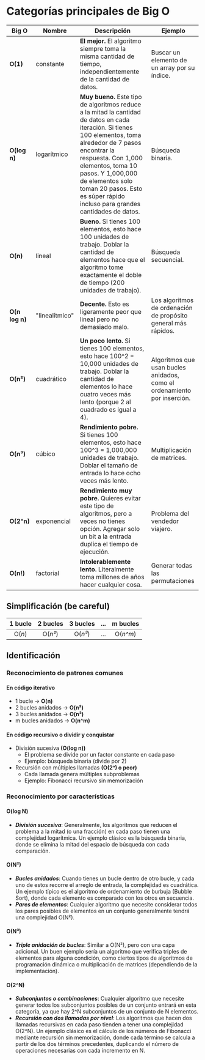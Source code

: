 # Categorías principales de Big O

Big O|Nombre|Descripción|Ejemplo
-|-|-|-
**O(1)** | constante | **El mejor.** El algoritmo siempre toma la misma cantidad de tiempo, independientemente de la cantidad de datos. |Buscar un elemento de un array por su índice.
**O(log n)** | logarítmico | **Muy bueno.** Este tipo de algoritmos reduce a la mitad la cantidad de datos en cada iteración. Si tienes 100 elementos, toma alrededor de 7 pasos encontrar la respuesta. Con 1,000 elementos, toma 10 pasos. Y 1,000,000 de elementos solo toman 20 pasos. Esto es súper rápido incluso para grandes cantidades de datos.|Búsqueda binaria.
**O(n)** | lineal | **Bueno.** Si tienes 100 elementos, esto hace 100 unidades de trabajo. Doblar la cantidad de elementos hace que el algoritmo tome exactamente el doble de tiempo (200 unidades de trabajo).|Búsqueda secuencial.
**O(n log n)** | "linealítmico" | **Decente.** Esto es ligeramente peor que lineal pero no demasiado malo.|Los algoritmos de ordenación de propósito general más rápidos.
**O(n²)** | cuadrático | **Un poco lento.** Si tienes 100 elementos, esto hace 100^2 = 10,000 unidades de trabajo. Doblar la cantidad de elementos lo hace cuatro veces más lento (porque 2 al cuadrado es igual a 4).|Algoritmos que usan bucles anidados, como el ordenamiento por inserción.
**O(n³)** | cúbico | **Rendimiento pobre.** Si tienes 100 elementos, esto hace 100^3 = 1,000,000 unidades de trabajo. Doblar el tamaño de entrada lo hace ocho veces más lento.|Multiplicación de matrices.
**O(2^n)** | exponencial | **Rendimiento muy pobre.** Quieres evitar este tipo de algoritmos, pero a veces no tienes opción. Agregar solo un bit a la entrada duplica el tiempo de ejecución.|Problema del vendedor viajero.
**O(n!)** | factorial | **Intolerablemente lento.** Literalmente toma millones de años hacer cualquier cosa.|Generar todas las permutaciones|

## Simplificación (be careful)

<div align=center>

|1 bucle|2 bucles|3 bucles|...|m bucles
|:-:|:-:|:-:|:-:|:-:|
O(*n*)|O(*n²*)|O(*n³*)|...|O(*n^m*)

</div>

## Identificación

### Reconocimiento de patrones comunes

#### En código iterativo

- 1 bucle → **O(n)**
- 2 bucles anidados → **O(n²)**
- 3 bucles anidados → **O(n³)**
- m bucles anidados → **O(n^m)**

#### En código recursivo o dividir y conquistar

- División sucesiva **(O(log n))**
  - El problema se divide por un factor constante en cada paso
  - Ejemplo: búsqueda binaria (divide por 2)
- Recursión con múltiples llamadas **(O(2ⁿ) o peor)**
  - Cada llamada genera múltiples subproblemas
  - Ejemplo: Fibonacci recursivo sin memorización

### Reconocimiento por características

#### O(log N)

- ***División sucesiva***: Generalmente, los algoritmos que reducen el problema a la mitad (o una fracción) en cada paso tienen una complejidad logarítmica. Un ejemplo clásico es la búsqueda binaria, donde se elimina la mitad del espacio de búsqueda con cada comparación.


#### O(N²)

- ***Bucles anidados***: Cuando tienes un bucle dentro de otro bucle, y cada uno de estos recorre el arreglo de entrada, la complejidad es cuadrática. Un ejemplo típico es el algoritmo de ordenamiento de burbuja (Bubble Sort), donde cada elemento es comparado con los otros en secuencia.
- ***Pares de elementos***: Cualquier algoritmo que necesite considerar todos los pares posibles de elementos en un conjunto generalmente tendrá una complejidad O(N²).

#### O(N³)

- ***Triple anidación de bucles***: Similar a O(N²), pero con una capa adicional. Un buen ejemplo sería un algoritmo que verifica triples de elementos para alguna condición, como ciertos tipos de algoritmos de programación dinámica o multiplicación de matrices (dependiendo de la implementación).

#### O(2^N)

- ***Subconjuntos o combinaciones***: Cualquier algoritmo que necesite generar todos los subconjuntos posibles de un conjunto entrará en esta categoría, ya que hay 2^N subconjuntos de un conjunto de N elementos.
- ***Recursión con dos llamadas por nivel***: Los algoritmos que hacen dos llamadas recursivas en cada paso tienden a tener una complejidad O(2^N). Un ejemplo clásico es el cálculo de los números de Fibonacci mediante recursión sin memorización, donde cada término se calcula a partir de los dos términos precedentes, duplicando el número de operaciones necesarias con cada incremento en N.
